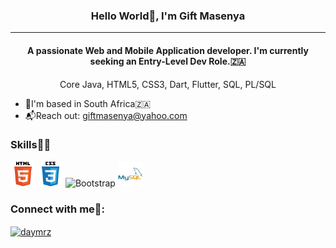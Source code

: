 <h3 align="center">Hello World👋, I'm Gift Masenya</h3>
<hr>
<h4 align="center">A passionate Web and Mobile Application developer. I'm currently seeking an Entry-Level Dev Role.🇿🇦</h4>
<p align="center">Core Java, HTML5, CSS3, Dart, Flutter, SQL, PL/SQL<p>
<ul>
  <li>📍I'm based in South Africa🇿🇦</li>
  <li>📬Reach out: <a href="">giftmasenya@yahoo.com</a></li>
</ul>

<h3>Skills👨‍💻</h3>

<p align="left">
<img src="https://raw.githubusercontent.com/devicons/devicon/master/icons/html5/html5-original-wordmark.svg" alt="html5" width="40" height="40" style="max-width: 100%;">
<img src="https://raw.githubusercontent.com/devicons/devicon/master/icons/css3/css3-original-wordmark.svg" alt="css3" width="40" height="40" style="max-width: 100%;">
<img src="https://raw.githubusercontent.com/danielcranney/readme-generator/main/public/icons/skills/bootstrap-colored.svg" width="36" height="36" alt="Bootstrap" style="max-width: 100%;">
  <img src="https://raw.githubusercontent.com/devicons/devicon/master/icons/mysql/mysql-original-wordmark.svg" alt="mysql" width="40" height="40" style="max-width: 100%;">
</p>

<h3>Connect with me🔌:</h3>
<a href="https://www.linkedin.com/in/gift-masenya-389a0113a/">
<img align="center" src="https://raw.githubusercontent.com/rahuldkjain/github-profile-readme-generator/master/src/images/icons/Social/linked-in-alt.svg" alt="daymrz" height="30" width="40" style="max-width: 100%;">
</a>
